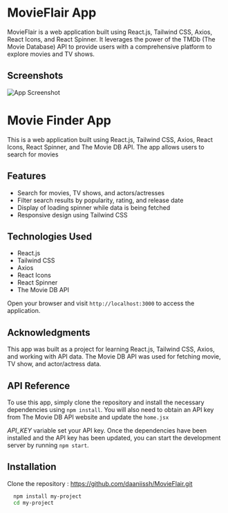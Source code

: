 # MovieFlair App

MovieFlair is a web application built using React.js, Tailwind CSS, Axios, React Icons, and React Spinner. It leverages the power of the TMDb (The Movie Database) API to provide users with a comprehensive platform to explore movies and TV shows.

## Screenshots

![App Screenshot](./screenshot.gif)

# Movie Finder App

This is a web application built using React.js, Tailwind CSS, Axios, React Icons, React Spinner, and The Movie DB API. The app allows users to search for movies

## Features

- Search for movies, TV shows, and actors/actresses
- Filter search results by popularity, rating, and release date
- Display of loading spinner while data is being fetched
- Responsive design using Tailwind CSS

## Technologies Used

- React.js
- Tailwind CSS
- Axios
- React Icons
- React Spinner
- The Movie DB API

Open your browser and visit `http://localhost:3000` to access the application.

## Acknowledgments

This app was built as a project for learning React.js, Tailwind CSS, Axios, and working with API data. The Movie DB API was used for fetching movie, TV show, and actor/actress data.

## API Reference

To use this app, simply clone the repository and install the necessary dependencies using `npm install`. You will also need to obtain an API key from The Movie DB API website and update the `home.jsx`

_API_KEY_ variable set your API key. Once the dependencies have been installed and the API key has been updated, you can start the development server by running `npm start`.

## Installation

Clone the repository : https://github.com/daaniissh/MovieFlair.git

```bash
  npm install my-project
  cd my-project
```
